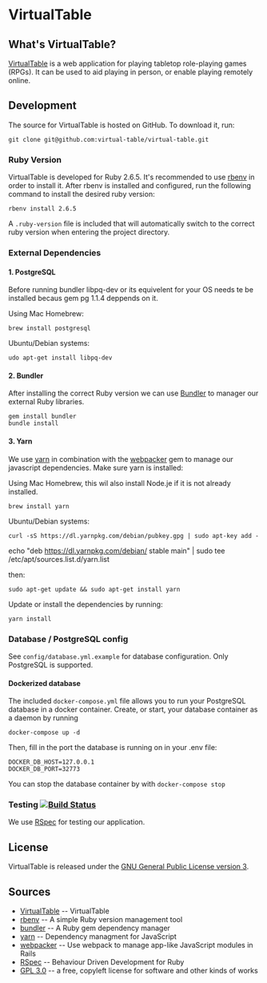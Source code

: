 # VirtualTable

## What's VirtualTable?

[VirtualTable](https://www.virtualtable.app/) is a web application for playing tabletop role-playing games (RPGs). It can be
used to aid playing in person, or enable playing remotely online.

## Development

The source for VirtualTable is hosted on GitHub. To download it, run:

    git clone git@github.com:virtual-table/virtual-table.git

### Ruby Version

VirtualTable is developed for Ruby 2.6.5. It's recommended to use [rbenv](https://github.com/rbenv/rbenv) in order to install 
it. After rbenv is installed and configured, run the following command to install the desired ruby version:

    rbenv install 2.6.5

A `.ruby-version` file is included that will automatically switch to the correct ruby version when entering the project 
directory.

### External Dependencies

#### 1. PostgreSQL
Before running bundler libpq-dev or its equivelent for your OS needs te be installed becaus gem pg 1.1.4 deppends on it.

Using Mac Homebrew:

    brew install postgresql

Ubuntu/Debian systems:

    udo apt-get install libpq-dev


#### 2. Bundler

After installing the correct Ruby version we can use [Bundler](https://bundler.io/) to manager our external Ruby libraries.

    gem install bundler
    bundle install

#### 3. Yarn

We use [yarn](https://yarnpkg.com/) in combination with the [webpacker](https://github.com/rails/webpacker) gem to manage our 
javascript dependencies. Make sure yarn is installed:

Using Mac Homebrew, this wil also install Node.je if it is not already installed.

    brew install yarn

Ubuntu/Debian systems:

    curl -sS https://dl.yarnpkg.com/debian/pubkey.gpg | sudo apt-key add -
echo "deb https://dl.yarnpkg.com/debian/ stable main" | sudo tee /etc/apt/sources.list.d/yarn.list

then:

    sudo apt-get update && sudo apt-get install yarn

Update or install the dependencies by running:

    yarn install

### Database / PostgreSQL config

See `config/database.yml.example` for database configuration. Only PostgreSQL is supported.

#### Dockerized database

The included `docker-compose.yml` file allows you to run your PostgreSQL database in a docker container. Create, or start, your database container as a daemon by running

    docker-compose up -d

Then, fill in the port the database is running on in your .env file:

```
DOCKER_DB_HOST=127.0.0.1
DOCKER_DB_PORT=32773
```

You can stop the database container by with `docker-compose stop`

### Testing [![Build Status](https://travis-ci.org/virtual-table/virtual-table.svg)](https://travis-ci.org/virtual-table/virtual-table)

We use [RSpec](https://rspec.info/) for testing our application.

## License

VirtualTable is released under the [GNU General Public License version 3](https://opensource.org/licenses/GPL-3.0).

## Sources

 * [VirtualTable](https://www.virtualtable.app/) -- VirtualTable
 * [rbenv](https://github.com/rbenv/rbenv) -- A simple Ruby version management tool
 * [bundler](https://bundler.io/) -- A Ruby gem dependency manager
 * [yarn](https://yarnpkg.com/) -- Dependency managment for JavaScript
 * [webpacker](https://github.com/rails/webpacker) -- Use webpack to manage app-like JavaScript modules in Rails
 * [RSpec](https://rspec.info/) -- Behaviour Driven Development for Ruby
 * [GPL 3.0](https://opensource.org/licenses/GPL-3.0) -- a free, copyleft license for software and other kinds of works
